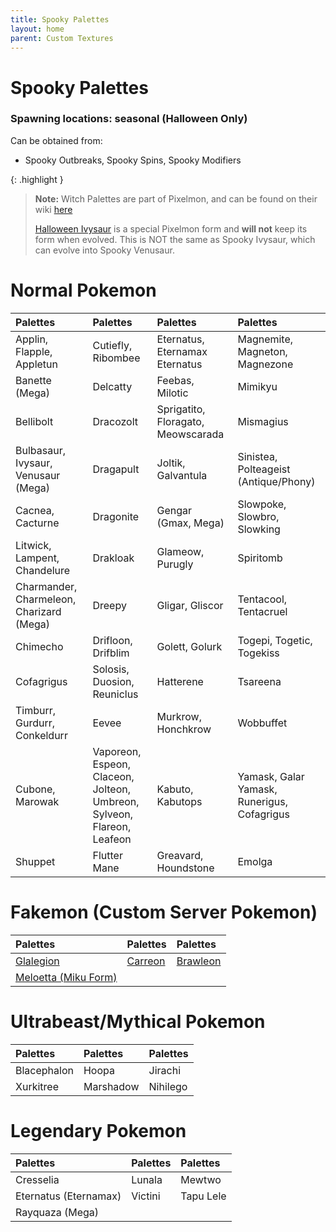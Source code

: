 ```yaml
---
title: Spooky Palettes
layout: home
parent: Custom Textures
---
```


# Spooky Palettes
### Spawning locations: seasonal (Halloween Only)
Can be obtained from:
- Spooky Outbreaks, Spooky Spins, Spooky Modifiers

{: .highlight }
> **Note:** Witch Palettes are part of Pixelmon, and can be found on their wiki [here](https://pixelmonmod.com/wiki/Special_textures)
> 
> [Halloween Ivysaur](https://pixelmonmod.com/wiki/Ivysaur#Halloween) is a special Pixelmon form and **will not** keep its form when evolved. This is NOT the same as Spooky Ivysaur, which can evolve into Spooky Venusaur.

# Normal Pokemon

| Palettes                                 | Palettes                                                                   | Palettes                           | Palettes                                    |
|:-----------------------------------------|:---------------------------------------------------------------------------|:-----------------------------------|:--------------------------------------------|
| Applin, Flapple, Appletun                | Cutiefly, Ribombee                                                         | Eternatus,<br/>Eternamax Eternatus | Magnemite, Magneton, Magnezone              |
| Banette (Mega)                           | Delcatty                                                                   | Feebas, Milotic                    | Mimikyu                                     |
| Bellibolt                                | Dracozolt                                                                  | Sprigatito, Floragato, Meowscarada | Mismagius                                   |
| Bulbasaur, Ivysaur, Venusaur (Mega)      | Dragapult                                                                  | Joltik, Galvantula                 | Sinistea, Polteageist (Antique/Phony)       |
| Cacnea, Cacturne                         | Dragonite                                                                  | Gengar (Gmax, Mega)                | Slowpoke, Slowbro, Slowking                 |
| Litwick, Lampent, Chandelure             | Drakloak                                                                   | Glameow, Purugly                   | Spiritomb                                   |
| Charmander, Charmeleon, Charizard (Mega) | Dreepy                                                                     | Gligar, Gliscor                    | Tentacool, Tentacruel                       |
| Chimecho                                 | Drifloon, Drifblim                                                         | Golett, Golurk                     | Togepi, Togetic, Togekiss                   |
| Cofagrigus                               | Solosis, Duosion, Reuniclus                                                | Hatterene                          | Tsareena                                    |
| Timburr, Gurdurr, Conkeldurr             | Eevee                                                                      | Murkrow, Honchkrow                 | Wobbuffet                                   |
| Cubone, Marowak                          | Vaporeon, Espeon, Claceon,<br/>Jolteon, Umbreon, Sylveon, Flareon, Leafeon | Kabuto, Kabutops                   | Yamask, Galar Yamask, Runerigus, Cofagrigus |
| Shuppet                                  | Flutter Mane                                                               | Greavard, Houndstone               | Emolga                                      |

# Fakemon (Custom Server Pokemon)

| Palettes                                                                    | Palettes                                                     | Palettes                                                         |
|:----------------------------------------------------------------------------|:-------------------------------------------------------------|:-----------------------------------------------------------------|
| [Glalegion](https://wiki.projectshiba.com/fakemon_dex/glalegion)            | [Carreon](https://wiki.projectshiba.com/fakemon_dex/carreon) | [Brawleon](https://wiki.projectshiba.com/fakemon_dex/brawleon)   |
| [Meloetta (Miku Form)](https://wiki.projectshiba.com/custom_forms/meloetta) |                                                              |                                                                  |

# Ultrabeast/Mythical Pokemon

| Palettes        | Palettes  | Palettes |
|:----------------|:----------|:---------|
| Blacephalon     | Hoopa     | Jirachi  |
| Xurkitree       | Marshadow | Nihilego |

# Legendary Pokemon

| Palettes              | Palettes | Palettes  |
|:----------------------|:---------|:----------|
| Cresselia             | Lunala   | Mewtwo    |
| Eternatus (Eternamax) | Victini  | Tapu Lele |
| Rayquaza (Mega)       |          |           |

